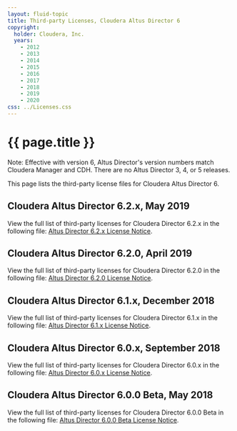 ```yaml
---
layout: fluid-topic
title: Third-party Licenses, Cloudera Altus Director 6
copyright:
  holder: Cloudera, Inc.
  years:
    - 2012
    - 2013
    - 2014
    - 2015
    - 2016
    - 2017
    - 2018
    - 2019
    - 2020
css: ../Licenses.css
---
```

# {{ page.title }}

Note: Effective with version 6, Altus Director's version numbers match
Cloudera Manager and CDH. There are no Altus Director 3, 4, or 5
releases.

This page lists the third-party license files for Cloudera Altus
Director 6.

## Cloudera Altus Director 6.2.x, May 2019

View the full list of third-party licenses for Cloudera Director 6.2.x
in the following file:
[Altus Director 6.2.x License Notice](/documentation/other/shared/licensefiles/Director_621_tpl.txt).

## Cloudera Altus Director 6.2.0, April 2019

View the full list of third-party licenses for Cloudera Director 6.2.0
in the following file:
[Altus Director 6.2.0 License Notice](/documentation/other/shared/licensefiles/Director_620_tpl.txt).

## Cloudera Altus Director 6.1.x, December 2018

View the full list of third-party licenses for Cloudera Director 6.1.x
in the following file:
[Altus Director 6.1.x License Notice](/documentation/other/shared/licensefiles/Director_610_tpl.txt).

## Cloudera Altus Director 6.0.x, September 2018

View the full list of third-party licenses for Cloudera Director 6.0.x
in the following file:
[Altus Director 6.0.x License Notice](/documentation/other/shared/licensefiles/Director_600_tpl.txt).

## Cloudera Altus Director 6.0.0 Beta, May 2018

View the full list of third-party licenses for Cloudera Director 6.0.0
Beta in the following file:
[Altus Director 6.0.0 Beta License Notice](/documentation/other/shared/licensefiles/Director_600beta_tpl.txt).

